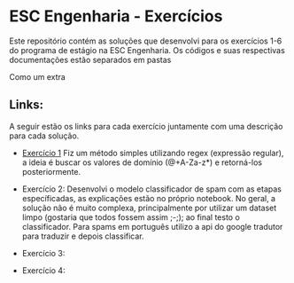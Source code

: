 # ESC Engenharia - Exercícios 
Este repositório contém as soluções que desenvolvi para os exercícios 1-6 do programa de estágio na ESC Engenharia. Os códigos e suas respectivas documentações estão separados em pastas

Como um extra 



## Links:
A seguir estão os links para cada exercício juntamente com uma descrição para cada solução.

- [Exercício 1](https://github.com/igorlix/ESC-Engenharia_Exercicios/tree/main/exercicio1_emails)
Fiz um método simples utilizando regex (expressão regular), a ideia é buscar os valores de domínio (@+A-Za-z*) e retorná-los posteriormente.


- Exercício 2:
Desenvolvi o modelo classificador de spam com as etapas específicadas, as explicações estão no próprio notebook. 
No geral, a solução não é muito complexa, principalmente por utilizar um dataset limpo (gostaria que todos fossem assim ;-;); ao final testo o classificador. Para spams em português utilizo a api do google tradutor para traduzir e depois classificar.


- Exercício 3:


- Exercício 4:
